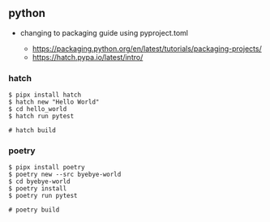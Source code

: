 ## python

- changing to packaging guide using pyproject.toml

  - https://packaging.python.org/en/latest/tutorials/packaging-projects/
  - https://hatch.pypa.io/latest/intro/

### hatch

```console
$ pipx install hatch
$ hatch new "Hello World"
$ cd hello_world
$ hatch run pytest

# hatch build
```

### poetry

```console
$ pipx install poetry
$ poetry new --src byebye-world
$ cd byebye-world
$ poetry install
$ poetry run pytest

# poetry build
```
